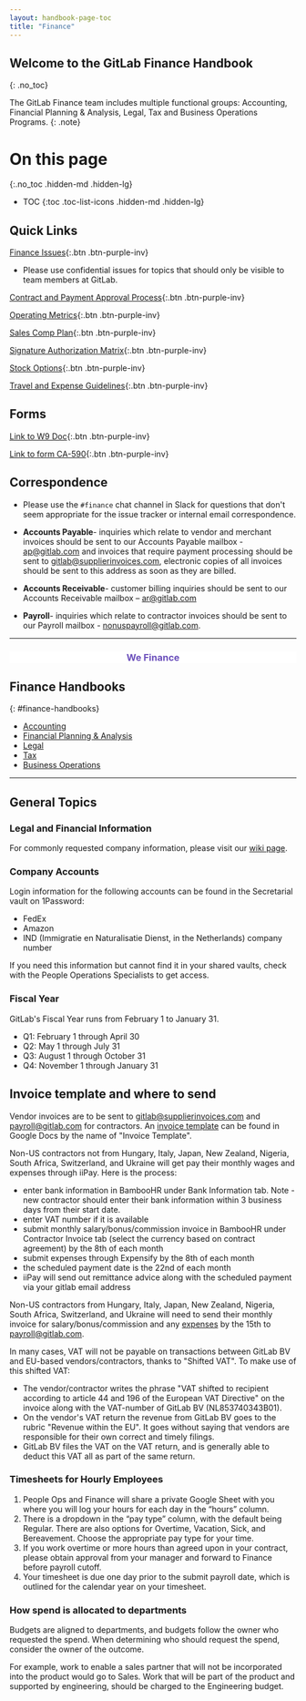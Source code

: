 ```yaml
---
layout: handbook-page-toc
title: "Finance"
---
```


## Welcome to the GitLab Finance Handbook
{: .no_toc}

The GitLab Finance team includes multiple functional groups: Accounting, Financial Planning & Analysis, Legal, Tax and Business Operations Programs.
{: .note}

# On this page
{:.no_toc .hidden-md .hidden-lg}

- TOC
{:toc .toc-list-icons .hidden-md .hidden-lg}

## <i class="fab fa-gitlab fa-fw icon-color font-awesome" aria-hidden="true"></i> Quick Links

[Finance Issues](https://gitlab.com/gitlab-com/finance/issues){:.btn .btn-purple-inv}
- Please use confidential issues for topics that should only be visible to team members at GitLab.

[Contract and Payment Approval Process](/handbook/finance/procure-to-pay){:.btn .btn-purple-inv}

[Operating Metrics](/handbook/finance/operating-metrics/){:.btn .btn-purple-inv}

[Sales Comp Plan](/handbook/finance/sales-comp-plan/){:.btn .btn-purple-inv}

[Signature Authorization Matrix](/handbook/finance/authorization-matrix){:.btn .btn-purple-inv}

[Stock Options](/handbook/stock-options/){:.btn .btn-purple-inv}

[Travel and Expense Guidelines](/handbook/finance/accounting/#travel-and-expense-guidelines){:.btn .btn-purple-inv}

## Forms

[Link to W9 Doc](https://drive.google.com/a/gitlab.com/file/d/1rYXpKfCTKES1iLif8gjQ_ApwXqA611ic/view?usp=sharing){:.btn .btn-purple-inv}

[Link to form CA-590](https://drive.google.com/a/gitlab.com/file/d/0BzE3Rq8kSQ6Tcmp3a19xcFBZOWs/view?usp=sharing){:.btn .btn-purple-inv}

## Correspondence 

- Please use the `#finance` chat channel in Slack for questions that don't seem appropriate for the issue tracker or internal email correspondence.

- **Accounts Payable**- inquiries which relate to vendor and merchant invoices should be sent to our Accounts Payable mailbox - ap@gitlab.com and invoices that require payment processing should be sent to gitlab@supplierinvoices.com, electronic copies of all invoices should be sent to this address as soon as they are billed.

- **Accounts Receivable**- customer billing inquiries should be sent to our Accounts Receivable mailbox – ar@gitlab.com

- **Payroll**- inquiries which relate to contractor invoices should be sent to our Payroll mailbox - nonuspayroll@gitlab.com.

----

<div class="alert alert-purple center"><h3 class="purple"><strong>We <i class="fas fa-heart orange font-awesome" aria-hidden="true"></i> Finance</strong></h3></div>

## <i class="fas fa-book fa-fw icon-color font-awesome" aria-hidden="true"></i> Finance Handbooks
{: #finance-handbooks}

- [Accounting](/handbook/finance/accounting/)
- [Financial Planning & Analysis](/handbook/finance/financial-planning-and-analysis/)
- [Legal](/handbook/legal/)
- [Tax](/handbook/tax/)
- [Business Operations](/handbook/business-ops/)

----

## General Topics

### Legal and Financial Information

For commonly requested company information, please visit our [wiki page](https://gitlab.com/gitlab-com/finance/wikis/company-information).

### Company Accounts
<a name="company-accounts"></a>

Login information for the following accounts can be found in the Secretarial vault
on 1Password:

- FedEx
- Amazon
- IND (Immigratie en Naturalisatie Dienst, in the Netherlands) company number

If you need this information but cannot find it in your shared vaults, check with the People Operations Specialists to get access.

### Fiscal Year
<a name="fiscal-year"></a>
GitLab's Fiscal Year runs from February 1 to January 31.

* Q1: February 1 through April 30
* Q2: May 1 through July 31
* Q3: August 1 through October 31
* Q4: November 1 through January 31

## Invoice template and where to send
<a name="invoices"></a>

Vendor invoices are to be sent to gitlab@supplierinvoices.com and payroll@gitlab.com for contractors. An [invoice
template](https://docs.google.com/spreadsheets/d/1sRA2uCpFblOleyVIslqM4YwbW27GkU5DTgwMLhgR_Iw/edit?usp=sharing) can be found in Google Docs by the name of "Invoice Template".

Non-US contractors not from Hungary, Italy, Japan, New Zealand, Nigeria, South Africa, Switzerland, and Ukraine will get pay their monthly wages and expenses through iiPay.  Here is the process:
 - enter bank information in BambooHR under Bank Information tab.  Note - new contractor should enter their bank information within 3 business days from their start date. 
 - enter VAT number if it is available
 - submit monthly salary/bonus/commission invoice in BambooHR under Contractor Invoice tab (select the currency based on contract agreement) by the 8th of each month
 - submit expenses through Expensify by the 8th of each month
 - the scheduled payment date is the 22nd of each month
 - iiPay will send out remittance advice along with the scheduled payment via your gitlab email address

Non-US contractors from Hungary, Italy, Japan, New Zealand, Nigeria, South Africa, Switzerland, and Ukraine will need to send their monthly invoice for salary/bonus/commission and any [expenses](/handbook/spending-company-money/) by the 15th to payroll@gitlab.com.

In many cases, VAT will not be payable on transactions between GitLab BV and EU-based
vendors/contractors, thanks to "Shifted VAT". To make use of this shifted VAT:

* The vendor/contractor writes the phrase "VAT shifted to recipient according to
article 44 and 196 of the European VAT Directive" on the invoice along with the
VAT-number of GitLab BV (NL853740343B01).
* On the vendor's VAT return the revenue from GitLab BV goes to the rubric "Revenue within the EU". It goes without saying that vendors are responsible for their own correct and timely filings.
* GitLab BV files the VAT on the VAT return, and is generally able to deduct this VAT all as part of the same return.

### Timesheets for Hourly Employees

1. People Ops and Finance will share a private Google Sheet with you where you will log your hours for each day in the “hours” column.
1. There is a dropdown in the “pay type” column, with the default being Regular. There are also options for Overtime, Vacation, Sick, and Bereavement. Choose the appropriate pay type for your time.
1. If you work overtime or more hours than agreed upon in your contract, please obtain approval from your manager and forward to Finance before payroll cutoff.
1. Your timesheet is due one day prior to the submit payroll date, which is outlined for the calendar year on your timesheet.

### How spend is allocated to departments

Budgets are aligned to departments, and budgets follow the owner who requested the spend. When determining who should request the spend, consider the owner of the outcome. 

For example, work to enable a sales partner that will not be incorporated into the product would go to Sales. Work that will be part of the product and supported by engineering, should be charged to the Engineering budget.

<!-- EXTRA STYLES APPLIED FOR THIS PAGE ONLY -->

<style>
.purple {
  color: rgb(107,79,187) !important;
}
.orange {
  color:rgb(252,109,38) !important;
}
.md-page h2 i.icon-color {
  color: rgb(107,79,187)
}
.md-page h2:nth-of-type(even) i.icon-color{
  color:rgb(252,109,38);
}
.font-awesome {
  font-size: .70em;
  vertical-align: middle;
  padding-bottom: 5px;
}
.btn-purple {
  color: rgb(107,79,187);
  background-color: #fff;
  border-color: #403366;
}
.btn-purple:hover {
  color: #fff;
  background-color: rgb(107,79,187);
  border-color: #403366;
}
.btn-purple-inv {
  color: #fff;
  background-color: rgb(107,79,187);
  border-color: #403366;
}
.btn-purple-inv:hover {
  color: rgb(107,79,187);
  background-color: #fff;
  border-color: #403366;
}
.btn-orange {
  color: rgb(252,109,38);
  background-color: #fff;
  border-color: rgb(226,67,41);
}
.btn-orange:hover {
  color: #fff;
  background-color: rgb(252,109,38);
  border-color: rgb(226,67,41);
}
.product.thumbnail img {
  display: block;
  max-width: 50%;
  margin: 20px auto;
}
.thumbnail img {
  display: block;
  max-width: 30%;
  margin: 20px auto;
}
.caption h4 {
  text-align: center;
}
.mkt-box {
  padding-bottom: 10px;
  padding-top: 10px;
  cursor: pointer;
}
.mkt-box:hover {
  /*border-radius: 5px;*/
  box-shadow:0 1px 5px rgba(0,0,0,0.3), 0 0 2px rgba(0,0,0,0.1) inset;
}
.mkt-row {
  padding-top: 20px;
  padding-bottom: 5px;
}
.mkt-row a:focus {
  outline: none;
}
.modal-header h2 {
  margin-top: 0;
}
.modal-footer p {
  margin-bottom: 0;
}
.center {
  text-align: center;
  display: block;
  margin-right: auto;
  margin-left: auto;
}
.description {
  color: #999;
}
.extra-space {
  margin-bottom: 5px;
}
.alert-purple {
  color: rgb(107,79,187);
  background-color: #fff;
  border-color: rgba(107,79,187,.5);
}
ul.toc-list-icons {
  list-style-type: none;
  padding-left: 25px;
}
ul.toc-list-icons li ul {
  padding-left: 25px;
}
ul.toc-list-icons {
  list-style-type: none;
  padding-left: 25px;
}
ul.toc-list-icons li ul {
  padding-left: 35px;
}
ul.toc-list-icons li i,
ul.toc-list-icons li ul li i {
  padding-right: 15px;
  color: rgb(107,79,187);
}
ul.toc-list-icons li:nth-of-type(even) i {
  color:rgb(252,109,38);
}
ul.toc-list-icons li ul li i.slack {
  color: rgb(224,23,101);
}
ul.toc-list-icons li ul li i.email {
  color: rgb(192,0,0);
}
</style>

